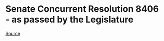 # Senate Concurrent Resolution 8406 - as passed by the Legislature

[Source](http://lawfilesext.leg.wa.gov/biennium/2021-22/Pdf/Bills/Senate%20Passed%20Legislature/8406.PL.pdf)